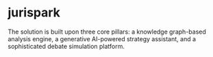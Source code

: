 # jurispark
The solution is built upon three core pillars: a knowledge graph-based analysis engine, a generative AI-powered strategy assistant, and a sophisticated debate simulation platform.
